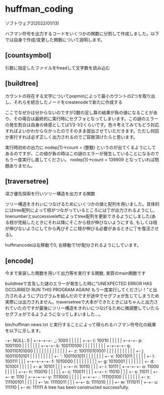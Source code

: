 # huffman_coding
ソフトウェア2(2022/01/13)

ハフマン符号を出力するコードをいくつかの関数に分割して作成しました。以下では自身で作成/変更した関数について説明します。

## [countsymbol]

引数に指定したファイルをfreadして文字数を読み込む

## [buildtree]

カウントの存在する文字についてpopminによって最小カウントの2つを取り出し、それらを統合したノードをcreatenodeで新たに作成する

ここでなぜかは分からないのですが2数の足し算の結果が負の値になることがあり、その場合は最終的に実行時にセグフォとなってしまいます。この謎のエラーの発生割合は自身の体感としては1/3-1/2くらいです。色々考えてみてもどう対応すればよいかわからなかったのでそのまま提出させていただきます。ただし何回か実行すれば必ず正しく出力されるのでご容赦頂けたらと思います。

実行時初めの出力に nodep[1]->count = (整数) というのが出てくるようにしてあるのですが、この値が負の時はこの謎のエラーが発生していることになるのでもう一度実行し直してください。 nodep[1]->count = 139909 となっていれば問題ありません。

## [traversetree]

深さ優先探索を行いツリー構造を出力する関数

ツリー構造をきれいにつなげるためにいくつかの値と配列を用いました。具体的にはtree配列によって枝がつながっているところには'|'が出力されるようにし, linenumberとsuccessiveleftによってtree配列を更新できるようにしました(ある枝が完結したときにそれ以降にそこから枝が伸びないようにする, もしくは枝が伸びないようにしてから再びそこに枝が伸びる必要があるときに'|'を復活させる)。

huffmancodeは左移動で0, 右移動で1が配分されるようにしています。

## [encode]

今まで実装した関数を用いて出力等を実行する関数, 実質のmain関数です

buildtreeで言及した謎のエラーが発生した時に"UNEXPECTED ERROR HAS OCCURRED! RUN THIS PROGRAM AGAIN! もう一度実行してください！"と出力されるようにプログラムを組んだのですが途中でセグフォが生じてしまうため実際には出力されません。traversetreeで大本ができたときにはちゃんと出力されていたのですが最後にツリー構造をきれいにつなげるために微調整していたらセグフォがでるようようになってしまいました…。

bin/huffman news.txt と実行することによって得られるハフマン符号化の結果を以下に示します。

-+- NULL: 0
 |
 +-+-+-+- _: 1000
   | | |
   | | +-+- t: 10010
   | |   |
   | |   +-+-+- p: 1001100
   | |     | |
   | |     | +-+-+- k: 100110100
   | |     |   | |
   | |     |   | +-+-+-+- q: 100110101000
   | |     |   |   | | |
   | |     |   |   | | +- z: 100110101001
   | |     |   |   | |
   | |     |   |   | +- j: 10011010101
   | |     |   |   |
   | |     |   |   +- ': 1001101011
   | |     |   |
   | |     |   +- v: 10011011
   | |     |
   | |     +- l: 100111
   | |
   | +-+-+-+-+- f: 1010000
   |   | | | |
   |   | | | +- g: 1010001
   |   | | |
   |   | | +- d: 101001
   |   | |
   |   | +- a: 10101
   |   |
   |   +-+- n: 10110
   |     |
   |     +- i: 10111
   |
   +-+-+-+- o: 11000
     | | |
     | | +-+- h: 110010
     | |   |
     | |   +- c: 110011
     | |
     | +-+- r: 11010
     |   |
     |   +- s: 11011
     |
     +-+- e: 1110
       |
       +-+-+-+- y: 1111000
         | | |
         | | +-+-+- .: 111100100
         | |   | |
         | |   | +- x: 111100101
         | |   |
         | |   +- \n: 11110011
         | |
         | +-+- b: 1111010
         |   |
         |   +- w: 1111011
         |
         +-+- u: 111110
           |
           +- m: 111111
A tree has been constructed successfully.
